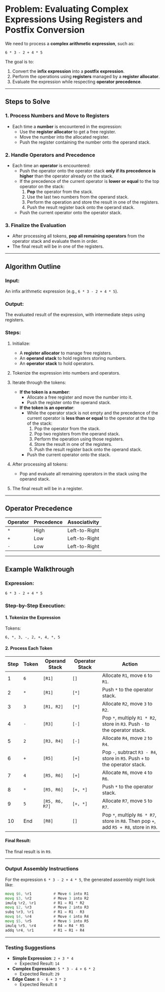 # Problem: Evaluating Complex Expressions Using Registers and Postfix Conversion

We need to process a **complex arithmetic expression**, such as:

```plaintext
6 * 3 - 2 + 4 * 5
```

The goal is to:
1. Convert the **infix expression** into a **postfix expression**.
2. Perform the operations using **registers** managed by a **register allocator**.
3. Evaluate the expression while respecting **operator precedence**.

---

## **Steps to Solve**

### **1. Process Numbers and Move to Registers**
- Each time a **number** is encountered in the expression:
    - Use the **register allocator** to get a free register.
    - Move the number into the allocated register.
    - Push the register containing the number onto the operand stack.

### **2. Handle Operators and Precedence**
- Each time an **operator** is encountered:
    - Push the operator onto the operator stack **only if its precedence is higher** than the operator already on the stack.
    - If the precedence of the current operator is **lower or equal** to the top operator on the stack:
        1. **Pop** the operator from the stack.
        2. Use the last two numbers from the operand stack.
        3. Perform the operation and store the result in one of the registers.
        4. Push the result register back onto the operand stack.
    - Push the current operator onto the operator stack.

### **3. Finalize the Evaluation**
- After processing all tokens, **pop all remaining operators** from the operator stack and evaluate them in order.
- The final result will be in one of the registers.

---

## **Algorithm Outline**

### **Input**:
An infix arithmetic expression (e.g., `6 * 3 - 2 + 4 * 5`).

### **Output**:
The evaluated result of the expression, with intermediate steps using registers.

### **Steps**:
1. Initialize:
    - A **register allocator** to manage free registers.
    - An **operand stack** to hold registers storing numbers.
    - An **operator stack** to hold operators.

2. Tokenize the expression into numbers and operators.

3. Iterate through the tokens:
    - **If the token is a number**:
        - Allocate a free register and move the number into it.
        - Push the register onto the operand stack.
    - **If the token is an operator**:
        - While the operator stack is not empty and the precedence of the current operator is **less than or equal** to the operator at the top of the stack:
            1. Pop the operator from the stack.
            2. Pop two registers from the operand stack.
            3. Perform the operation using those registers.
            4. Store the result in one of the registers.
            5. Push the result register back onto the operand stack.
        - Push the current operator onto the stack.

4. After processing all tokens:
    - Pop and evaluate all remaining operators in the stack using the operand stack.

5. The final result will be in a register.

---

## **Operator Precedence**

| Operator | Precedence | Associativity |
|----------|------------|---------------|
| `*`      | High       | Left-to-Right |
| `+`      | Low        | Left-to-Right |
| `-`      | Low        | Left-to-Right |

---

## **Example Walkthrough**

### **Expression**:
```plaintext
6 * 3 - 2 + 4 * 5
```

### **Step-by-Step Execution**:

#### **1. Tokenize the Expression**
Tokens:
```plaintext
6, *, 3, -, 2, +, 4, *, 5
```

#### **2. Process Each Token**

| Step | Token | Operand Stack             | Operator Stack | Action                                                                                   |
|------|-------|---------------------------|----------------|------------------------------------------------------------------------------------------|
| 1    | `6`   | `[R1]`                    | `[]`           | Allocate `R1`, move `6` to `R1`.                                                        |
| 2    | `*`   | `[R1]`                    | `[*]`          | Push `*` to the operator stack.                                                         |
| 3    | `3`   | `[R1, R2]`                | `[*]`          | Allocate `R2`, move `3` to `R2`.                                                        |
| 4    | `-`   | `[R3]`                    | `[-]`          | Pop `*`, multiply `R1 * R2`, store in `R3`. Push `-` to the operator stack.             |
| 5    | `2`   | `[R3, R4]`                | `[-]`          | Allocate `R4`, move `2` to `R4`.                                                        |
| 6    | `+`   | `[R5]`                    | `[+]`          | Pop `-`, subtract `R3 - R4`, store in `R5`. Push `+` to the operator stack.             |
| 7    | `4`   | `[R5, R6]`                | `[+]`          | Allocate `R6`, move `4` to `R6`.                                                        |
| 8    | `*`   | `[R5, R6]`                | `[+, *]`       | Push `*` to the operator stack.                                                         |
| 9    | `5`   | `[R5, R6, R7]`            | `[+, *]`       | Allocate `R7`, move `5` to `R7`.                                                        |
| 10   | End   | `[R8]`                    | `[]`           | Pop `*`, multiply `R6 * R7`, store in `R8`. Then pop `+`, add `R5 + R8`, store in `R9`. |

#### **Final Result**:
The final result is in `R9`.

---

### **Output Assembly Instructions**

For the expression `6 * 3 - 2 + 4 * 5`, the generated assembly might look like:

```asm
movq $6, %r1          # Move 6 into R1
movq $3, %r2          # Move 3 into R2
imulq %r2, %r1        # R1 = R1 * R2
movq $2, %r3          # Move 2 into R3
subq %r3, %r1         # R1 = R1 - R3
movq $4, %r4          # Move 4 into R4
movq $5, %r5          # Move 5 into R5
imulq %r5, %r4        # R4 = R4 * R5
addq %r4, %r1         # R1 = R1 + R4
```

---

### **Testing Suggestions**

- **Simple Expression**: `2 + 3 * 4`
    - Expected Result: `14`
- **Complex Expression**: `5 * 3 - 4 + 6 * 2`
    - Expected Result: `29`
- **Edge Case**: `8 - 6 + 3 * 2`
    - Expected Result: `8`
